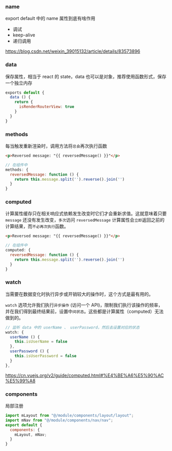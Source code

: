 ### name

export default 中的 name 属性到底有啥作用

- 调试
- keep-alive
- 递归调用

https://blog.csdn.net/weixin_39015132/article/details/83573896

### data

保存属性，相当于 react 的 state，data 也可以是对象，推荐使用函数形式，保存一个独立内存

```js
exports default {
  data () {
    return {
      isRenderRouterView: true
    }
  }
}
```

### methods

每当触发重新渲染时，调用方法将`总会`再次执行函数

```html
<p>Reversed message: "{{ reversedMessage() }}"</p>
```

```js
// 在组件中
methods: {
  reversedMessage: function () {
    return this.message.split('').reverse().join('')
  }
}
```

### computed

计算属性缓存只在相关响应式依赖发生改变时它们才会重新求值。这就意味着只要 `message` 还没有发生改变，`多次`访问 `reversedMessage` 计算属性会`立即`返回之前的计算结果，而`不必再次执行`函数。

```html
<p>Reversed message: "{{ reversedMessage() }}"</p>
```

```js
// 在组件中
computed: {
  reversedMessage: function () {
    return this.message.split('').reverse().join('')
  }
}
```

### watch

当需要在数据变化时执行异步或开销较大的操作时，这个方式是最有用的。

`watch` 选项允许我们执行`异步操作` (访问一个 API)，限制我们执行该操作的频率，并在我们得到最终结果前，设置中`间状态`。这些都是计算属性（computed）无法做到的。

```js
// 监听 data 中的 userName 、 userPassword，然后去设置对应的状态
watch: {
  userName () {
    this.isUserName = false
  },
  userPassword () {
    this.isUserPassword = false
  }
},
```

https://cn.vuejs.org/v2/guide/computed.html#%E4%BE%A6%E5%90%AC%E5%99%A8

### components

局部注册

```js
import mLayout from "@/module/components/layout/layout";
import mNav from "@/module/components/nav/nav";
export default {
  components: {
    mLayout, mNav;
  }
}
```
